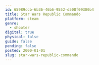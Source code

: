 ```yaml
---
id: 65989ccb-6b36-46b6-9552-d508f09380b4
title: Star Wars Republic Commando
platform: steam
genre:
  - shooter
digital: true
physical: false
guide: false
pending: false
posted: 2000-01-01
slug: star-wars-republic-commando
---
```


